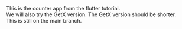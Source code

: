 This is the counter app from the flutter tutorial.  
We will also try the GetX version.
The GetX version should be shorter.  
This is still on the main branch.
